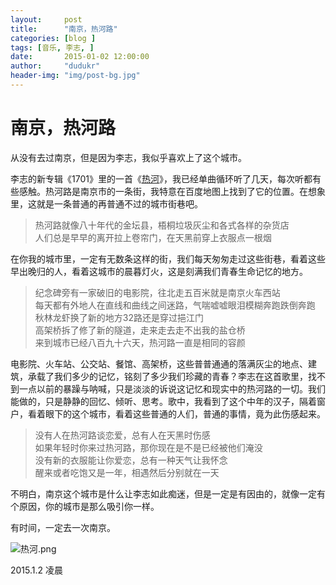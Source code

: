 ```yaml
---
layout:     post
title:      "南京，热河路"
categories: [blog ]
tags: [音乐, 李志, ]
date:       2015-01-02 12:00:00
author:     "dudukr"
header-img: "img/post-bg.jpg"
---
```


# 南京，热河路

从没有去过南京，但是因为李志，我似乎喜欢上了这个城市。

李志的新专辑《1701》里的一首《[热河](http://music.163.com/#/song?id=29724295)》，我已经单曲循环听了几天，每次听都有些感触。热河路是南京市的一条街，我特意在百度地图上找到了它的位置。在想象里，这就是一条普通的再普通不过的城市街巷吧。

<blockquote>
热河路就像八十年代的金坛县，梧桐垃圾灰尘和各式各样的杂货店</br>
人们总是早早的离开拉上卷帘门，在天黑前穿上衣服点一根烟
</blockquote>

在你我的城市里，一定有无数条这样的街，我们每天匆匆走过这些街巷，看着这些早出晚归的人，看着这城市的晨暮灯火，这是刻满我们青春生命记忆的地方。

<blockquote>
纪念碑旁有一家破旧的电影院，往北走五百米就是南京火车西站</br>
每天都有外地人在直线和曲线之间迷路，气喘嘘嘘眼泪模糊奔跑跌倒奔跑</br>
秋林龙虾换了新的地方32路还是穿过挹江门</br>
高架桥拆了修了新的隧道，走来走去走不出我的盐仓桥</br>
来到城市已经八百九十六天，热河路一直是相同的容颜</br>
</blockquote>

电影院、火车站、公交站、餐馆、高架桥，这些普普通通的落满灰尘的地点、建筑，承载了我们多少的记忆，铭刻了多少我们珍藏的青春？李志在这首歌里，找不到一点以前的暴躁与呐喊，只是淡淡的诉说这记忆和现实中的热河路的一切。我们能做的，只是静静的回忆、倾听、思考。歌中，我看到了这个中年的汉子，隔着窗户，看着眼下的这个城市，看着这些普通的人们，普通的事情，竟为此伤感起来。

<blockquote>
没有人在热河路谈恋爱，总有人在天黑时伤感</br>
如果年轻时你来过热河路，那你现在是不是已经被他们淹没</br>
没有新的衣服能让你爱恋，总有一种天气让我怀念</br>
醒来或者吃饱又是一年，相遇然后分别就在一天</br>
</blockquote>

不明白，南京这个城市是什么让李志如此痴迷，但是一定是有因由的，就像一定有个原因，你的城市是那么吸引你一样。

有时间，一定去一次南京。

![热河.png](http://7xndb4.com1.z0.glb.clouddn.com/img/jpg/rehelu.png)

2015.1.2 凌晨
